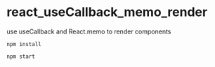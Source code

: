 # react_useCallback_memo_render
use useCallback and React.memo to render components

`npm install`

`npm start`


